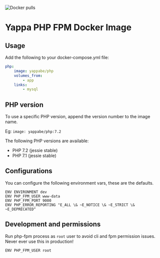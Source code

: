![Docker pulls](https://img.shields.io/docker/pulls/yappabe/php.svg?style=flat)
# Yappa PHP FPM Docker Image

## Usage

Add the following to your docker-compose.yml file:

```YAML
php:
    image: yappabe/php
    volumes_from:
        - app
    links:
        - mysql
```

## PHP version

To use a specific PHP version, append the version number to the image name.

Eg: `image: yappabe/php:7.2`

The following PHP versions are available:

* PHP 7.2 (jessie stable)
* PHP 7.1 (jessie stable)

## Configurations

You can configure the following environment vars, these are the defaults.

```
ENV ENVIRONMENT dev
ENV PHP_FPM_USER www-data
ENV PHP_FPM_PORT 9000
ENV PHP_ERROR_REPORTING "E_ALL \& ~E_NOTICE \& ~E_STRICT \& ~E_DEPRECATED"
```

## Development and permissions

Run php-fpm process as `root` user to avoid cli and fpm permission issues.
Never ever use this in production!

```
ENV PHP_FPM_USER root
```


